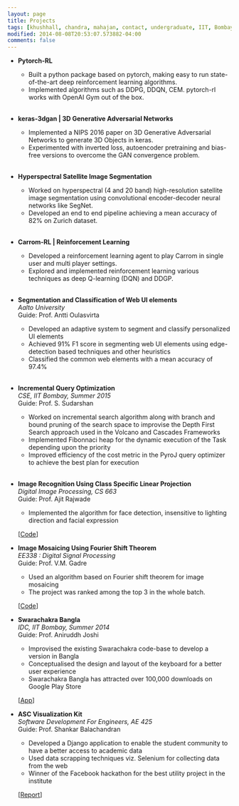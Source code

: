 ```yaml
---
layout: page
title: Projects
tags: [khushhall, chandra, mahajan, contact, undergraduate, IIT, Bombay, Microsoft Research]
modified: 2014-08-08T20:53:07.573882-04:00
comments: false
---
```


* **Pytorch-RL**  
	* Built a python package based on pytorch, making easy to run state-of-the-art deep reinforcement learning algorithms.
	* Implemented algorithms such as DDPG, DDQN, CEM. pytorch-rl works with OpenAI Gym out of the box.
<br><br>
* **keras-3dgan \| 3D Generative Adversarial Networks**  
	* Implemented a NIPS 2016 paper on 3D Generative Adversarial Networks to generate 3D Objects in keras.
	* Experimented with inverted loss, autoencoder pretraining and bias-free versions to overcome the GAN convergence problem.
<br><br> 
* **Hyperspectral Satellite Image Segmentation**  
	* Worked on hyperspectral (4 and 20 band) high-resolution satellite image segmentation using convolutional encoder-decoder neural networks like SegNet.
    * Developed an end to end pipeline achieving a mean accuracy of 82% on Zurich dataset.
<br><br> 
* **Carrom-RL \| Reinforcement Learning**  
	* Developed a reinforcement learning agent to play Carrom in single user and multi player settings.
    * Explored and implemented reinforcement learning various techniques as deep Q-learning (DQN) and DDGP.
<br><br> 
* **Segmentation and Classification of Web UI elements**  
*Aalto University*  
Guide: Prof. Antti Oulasvirta
	* Developed an adaptive system to segment and classify personalized UI elements
	* Achieved 91% F1 score in segmenting web UI elements using edge-detection based techniques and other heuristics
	* Classified the common web elements with a mean accuracy of 97.4%
<br><br>
* **Incremental Query Optimization**   
*CSE, IIT Bombay, Summer 2015*  
Guide: Prof. S. Sudarshan  
	* Worked on incremental search algorithm along with branch and bound pruning of the search space to improvise the Depth First Search approach used in the Volcano and Cascades Frameworks
	* Implemented Fibonnaci heap for the dynamic execution of the Task depending upon the priority
	* Improved efficiency of the cost metric in the PyroJ query optimizer to achieve the best plan for execution
<br><br>
* **Image Recognition Using Class Specific Linear Projection**  
*Digital Image Processing, CS 663*  
Guide: Prof. Ajit Rajwade
	* Implemented the algorithm for face detection, insensitive to lighting direction and facial expression

	[[Code](http://homepages.iitb.ac.in/~khushhall/application-software-cell.pdf)] 

* **Image Mosaicing Using Fourier Shift Theorem**  
*EE338 : Digital Signal Processing*  
Guide: Prof. V.M. Gadre
	* Used an algorithm based on Fourier shift theorem for image mosaicing
	* The project was ranked among the top 3 in the whole batch.

	[[Code](https://github.com/khushhallchandra/Image-Mosaicing)] 
* **Swarachakra Bangla**  
*IDC, IIT Bombay, Summer 2014*  
Guide: Prof. Aniruddh Joshi  
	* Improvised the existing Swarachakra code-base to develop a version in Bangla
	* Conceptualised the design and layout of the keyboard for a better user experience
	* Swarachakra Bangla has attracted over 100,000 downloads on Google Play Store      

	[[App](https://play.google.com/store/apps/details?id=iit.android.swarachakraBengali&hl=en)]	
* **ASC Visualization Kit**  
*Software Development For Engineers, AE 425*  
Guide: Prof. Shankar Balachandran 
	* Developed a Django application to enable the student community to have a better access to academic data
	* Used data scrapping techniques viz. Selenium for collecting data from the web
	* Winner of the Facebook hackathon for the best utility project in the institute

	[[Report](http://homepages.iitb.ac.in/~khushhall/application-software-cell.pdf)] 

